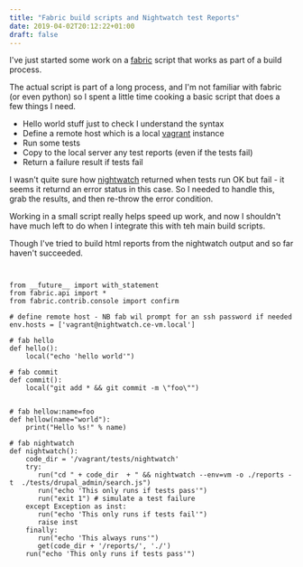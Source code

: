 ```yaml
---
title: "Fabric build scripts and Nightwatch test Reports"
date: 2019-04-02T20:12:22+01:00
draft: false
---
```


I've just started some work on a [fabric](http://www.fabfile.org/) script that works as part of a build process.

The actual script is part of a long process, and I'm not familiar with fabric (or even python) so I spent a little time cooking a basic script that does a few things I need.

 * Hello world stuff just to check I understand the syntax
 * Define a remote host which is a local [vagrant](https://www.vagrantup.com/) instance
 * Run some tests
 * Copy to the local server any test reports (even if the tests fail)
 * Return a failure result if tests fail 

I wasn't quite sure how [nightwatch](http://nightwatchjs.org) returned when tests run OK but fail - it seems it returnd an error status in this case. So I needed to handle this, grab the results, and then re-throw the error condition.

Working in a small script really helps speed up work, and now I shouldn't have much left to do when I integrate this with teh main build scripts.

Though I've tried to build html reports from the nightwatch output and so far haven't succeeded.



```


from __future__ import with_statement
from fabric.api import *
from fabric.contrib.console import confirm

# define remote host - NB fab wil prompt for an ssh password if needed
env.hosts = ['vagrant@nightwatch.ce-vm.local']

# fab hello
def hello():
    local("echo 'hello world'")

# fab commit
def commit():
    local("git add * && git commit -m \"foo\"")


# fab hellow:name=foo
def hellow(name="world"):
    print("Hello %s!" % name)

# fab nightwatch
def nightwatch():
    code_dir = '/vagrant/tests/nightwatch'
    try:
       run("cd " + code_dir  + " && nightwatch --env=vm -o ./reports -t  ./tests/drupal_admin/search.js") 
       run("echo 'This only runs if tests pass'")
       run("exit 1") # simulate a test failure
    except Exception as inst:
       run("echo 'This only runs if tests fail'")
       raise inst
    finally:
       run("echo 'This always runs'")
       get(code_dir + '/reports/', './')
    run("echo 'This only runs if tests pass'")

```
